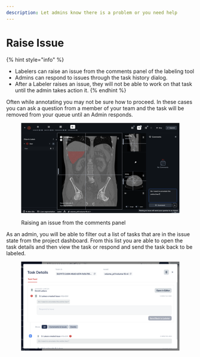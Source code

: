 ```yaml
---
description: Let admins know there is a problem or you need help
---
```


# Raise Issue

{% hint style="info" %}
* Labelers can raise an issue from the comments panel of the labeling tool
* Admins can respond to issues through the task history dialog.
* After a Labeler raises an issue, they will not be able to work on that task until the admin takes action it.
{% endhint %}

Often while annotating you may not be sure how to proceed. In these cases you can ask a question from a member of your team and the task will be removed from your queue until an Admin responds.

<figure><img src="../.gitbook/assets/image (1) (1) (2).png" alt=""><figcaption><p>Raising an issue from the comments panel</p></figcaption></figure>

As an admin, you will be able to filter out a list of tasks that are in the issue state from the project dashboard. From this list you are able to open the task details and then view the task or respond and send the task back to be labeled.&#x20;

<figure><img src="../.gitbook/assets/image (9).png" alt=""><figcaption></figcaption></figure>

